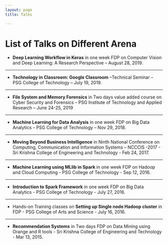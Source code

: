 ```yaml
---
layout: page
title: Talks

---
```

List of Talks on Different Arena 
======

- **Deep Learning Workflow in Keras** in one week FDP on Computer Vision and Deep Learning: A Research Perspective – August 28, 2019.
---
- **Technology in Classroom: Google Classroom** –Technical Seminar – PSG College of Technology – July 19, 2019.
---
- **File System and Memory Forensics** in Two days value added course on Cyber Security and Forensics – PSG Institute of Technology and Applied Research – June 24-25, 2019
---
- **Machine Learning for Data Analysis** in one week FDP on Big Data Analytics – PSG College of Technology – Nov 29, 2018.
---
- **Moving Beyond Business Intelligence** in Ninth National Conference on Computing, Communication and Information Systems – NCCCIS -2017 - Sri Krishna College of Engineering and Technology - Feb 24, 2017.
---
- **Machine Learning using MLlib in Spark** in one week FDP on Hadoop and Cloud Computing - PSG College of Technology - Sep 12, 2016.
---
- **Introduction to Spark Framework** in one week FDP on Big Data Analytics - PSG College of Technology - July 27, 2016.
---
- Hands-on Training classes on **Setting up Single node Hadoop cluster** in FDP - PSG College of Arts and Science - July 16, 2016.
---
- **Recommendation Systems** in Two days FDP on Data Mining using Orange and R tools - Sri Krishna College of Engineering and Technology - Mar 13, 2015.

